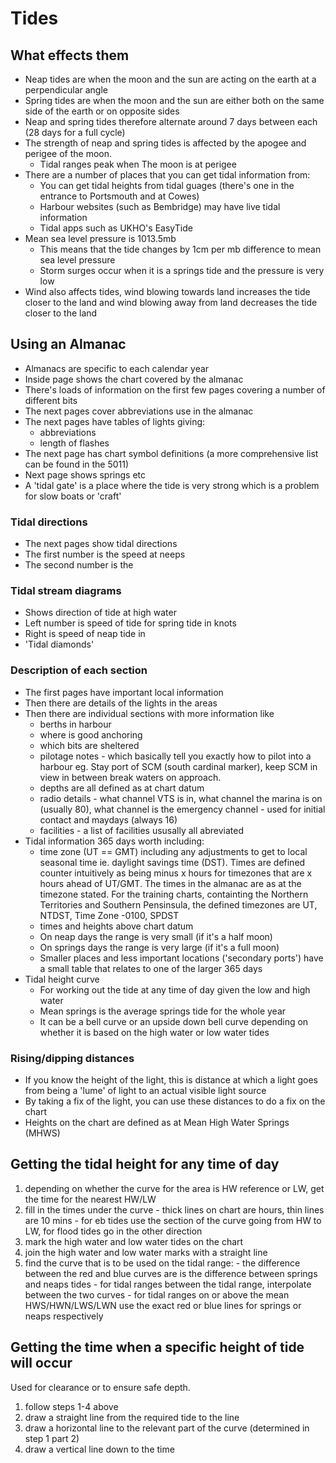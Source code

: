 # Tides

## What effects them
* Neap tides are when the moon and the sun are acting on the earth at a perpendicular angle
* Spring tides are when the moon and the sun are either both on the same side of the earth or on opposite sides
* Neap and spring tides therefore alternate around 7 days between each (28 days for a full cycle)
* The strength of neap and spring tides is affected by the apogee and perigee of the moon.
  - Tidal ranges peak when The moon is at perigee
* There are a number of places that you can get tidal information from:
  - You can get tidal heights from tidal guages (there's one in the entrance to Portsmouth and at Cowes)
  - Harbour websites (such as Bembridge) may have live tidal information
  - Tidal apps such as UKHO's EasyTide
* Mean sea level pressure is 1013.5mb
  - This means that the tide changes by 1cm per mb difference to mean sea level pressure
  - Storm surges occur when it is a springs tide and the pressure is very low
* Wind also affects tides, wind blowing towards land increases the tide closer to the land and wind blowing away from land decreases the tide closer to the land

## Using an Almanac
* Almanacs are specific to each calendar year
* Inside page shows the chart covered by the almanac
* There's loads of information on the first few pages covering a number of different bits
* The next pages cover abbreviations use in the almanac
* The next pages have tables of lights giving:
  - abbreviations
  - length of flashes
* The next page has chart symbol definitions (a more comprehensive list can be found in the 5011)
* Next page shows springs etc
* A 'tidal gate' is a place where the tide is very strong which is a problem for slow boats or 'craft'
### Tidal directions
* The next pages show tidal directions
* The first number is the speed at neeps
* The second number is the
### Tidal stream diagrams
  - Shows direction of tide at high water
  - Left number is speed of tide for spring tide in knots
  - Right is speed of neap tide in
  - 'Tidal diamonds'
### Description of each section
* The first pages have important local information
* Then there are details of the lights in the areas
* Then there are individual sections with more information like
  - berths in harbour
  - where is good anchoring
  - which bits are sheltered
  - pilotage notes - which basically tell you exactly how to pilot into a  harbour eg. Stay port of SCM (south cardinal marker), keep SCM in view in between break waters on approach.
  - depths are all defined as at chart datum
  - radio details - what channel VTS is in, what channel the marina is on (usually 80), what channel is the emergency channel - used for initial contact and maydays (always 16)
  - facilities - a list of facilities ususally all abreviated
* Tidal information 365 days worth including:
  - time zone (UT == GMT) including any adjustments to get to local seasonal time ie. daylight savings time (DST). Times are defined counter intuitively as being minus x hours for timezones that are x hours ahead of UT/GMT. The times in the almanac are as at the timezone stated. For the training charts, containting the Northern Territories and Southern Pensinsula, the defined timezones are UT, NTDST, Time Zone -0100, SPDST
  - times and heights above chart datum
  - On neap days the range is very small (if it's a half moon)
  - On springs days the range is very large (if it's a full moon)
  - Smaller places and less important locations ('secondary ports') have a small table that relates to one of the larger 365 days  
* Tidal height curve
  - For working out the tide at any time of day given the low and high water
  - Mean springs is the average springs tide for the whole year
  - It can be a bell curve or an upside down bell curve depending on whether it is based on the high water or low water tides
### Rising/dipping distances
  * If you know the height of the light, this is distance at which a light goes from being a 'lume' of light to an actual visible light source
  * By taking a fix of the light, you can use these distances to do a fix on the chart
  * Heights on the chart are defined as at Mean High Water Springs (MHWS)

## Getting the tidal height for any time of day
  1. depending on whether the curve for the area is HW reference or LW, get the time for the nearest HW/LW
  2. fill in the times under the curve
    - thick lines on chart are hours, thin lines are 10 mins
    - for eb tides use the section of the curve going from HW to LW, for flood tides go in the other direction
  3. mark the high water and low water tides on the chart
  4. join the high water and low water marks with a straight line
  5. find the curve that is to be used on the tidal range:
    - the difference between the red and blue curves are is the difference between springs and neaps tides
    - for tidal ranges between the tidal range, interpolate between the two curves
    - for tidal ranges on or above the mean HWS/HWN/LWS/LWN use the exact red or blue lines for springs or neaps respectively

## Getting the time when a specific height of tide will occur
Used for clearance or to ensure safe depth.
  1. follow steps 1-4 above
  2. draw a straight line from the required tide to the line
  3. draw a horizontal line to the relevant part of the curve (determined in step 1 part 2)
  4. draw a vertical line down to the time
